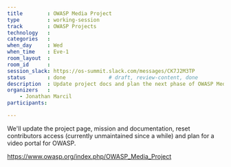 ```yaml
---
title        : OWASP Media Project
type         : working-session
track        : OWASP Projects
technology   :
categories   :
when_day     : Wed
when_time    : Eve-1
room_layout  :
room_id      :
session_slack: https://os-summit.slack.com/messages/CK7J2M3TP
status       : done              # draft, review-content, done
description  : Update project docs and plan the next phase of OWASP Media Project
organizers   :
    - Jonathan Marcil
participants:

---
```


We'll update the project page, mission and documentation, reset contributors access (currently unmaintained since a while) and plan for a video portal for OWASP.

https://www.owasp.org/index.php/OWASP_Media_Project
